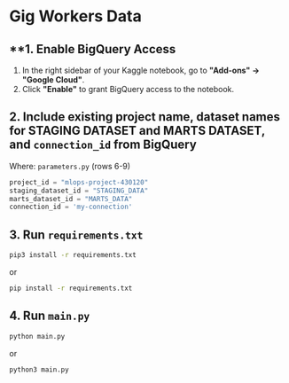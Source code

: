# Gig Workers Data

## **1. Enable BigQuery Access

1. In the right sidebar of your Kaggle notebook, go to **"Add-ons" → "Google Cloud"**.
2. Click **"Enable"** to grant BigQuery access to the notebook.

## **2. Include existing project name, dataset names for STAGING DATASET and MARTS DATASET, and `connection_id` from BigQuery**

Where: `parameters.py` (rows 6-9)

```python
project_id = "mlops-project-430120"
staging_dataset_id = "STAGING_DATA"
marts_dataset_id = "MARTS_DATA"
connection_id = 'my-connection'
```

## **3. Run `requirements.txt`**

```bash
pip3 install -r requirements.txt
```
or 
```bash
pip install -r requirements.txt
```

## **4. Run `main.py`**

```bash
python main.py
```
or
```bash
python3 main.py
```

